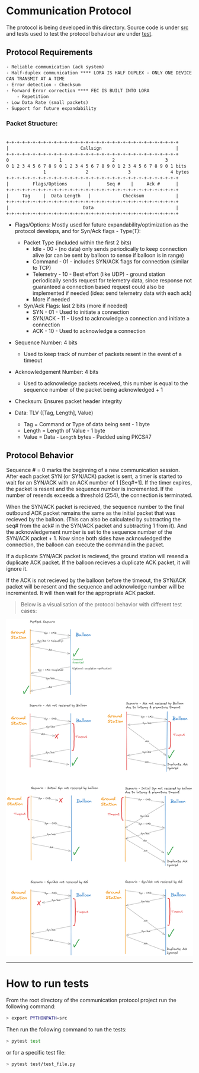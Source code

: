 # Communication Protocol

The protocol is being developed in this directory. Source code is under [src](src) and tests used to test the protocol behaviour are under [test](test).

## Protocol Requirements

    - Reliable communication (ack system)
    - Half-duplex communication **** LORA IS HALF DUPLEX - ONLY ONE DEVICE CAN TRANSMIT AT A TIME
    - Error detection - Checksum
    - Forward Error correction **** FEC IS BUILT INTO LORA
        - Repetition
    - Low Data Rate (small packets)
    - Support for future expandability

### Packet Structure:

```plaintext

+-+-+-+-+-+-+-+-+-+-+-+-+-+-+-+-+-+-+-+-+-+-+-+-+-+-+-+-+-+-+-+-+
|                           Callsign                            |
+-+-+-+-+-+-+-+-+-+-+-+-+-+-+-+-+-+-+-+-+-+-+-+-+-+-+-+-+-+-+-+-+
0                   1                   2                   3
0 1 2 3 4 5 6 7 8 9 0 1 2 3 4 5 6 7 8 9 0 1 2 3 4 5 6 7 8 9 0 1 bits
              1               2               3               4 bytes
+-+-+-+-+-+-+-+-+-+-+-+-+-+-+-+-+-+-+-+-+-+-+-+-+-+-+-+-+-+-+-+-+
|         Flags/Options        |      Seq #    |     Ack #      |
+-+-+-+-+-+-+-+-+-+-+-+-+-+-+-+-+-+-+-+-+-+-+-+-+-+-+-+-+-+-+-+-+
|     Tag     |  Data Length   |            Checksum            |
+-+-+-+-+-+-+-+-+-+-+-+-+-+-+-+-+-+-+-+-+-+-+-+-+-+-+-+-+-+-+-+-+
|                            Data                               |
+-+-+-+-+-+-+-+-+-+-+-+-+-+-+-+-+-+-+-+-+-+-+-+-+-+-+-+-+-+-+-+-+
```

- Flags/Options: Mostly used for future expandability/optimization as the protocol develops, and for Syn/Ack flags - Type(T):

  - Packet Type (included within the first 2 bits)
    - Idle - 00 - (no data) only sends periodically to keep connection alive (or can be sent by balloon to sense if balloon is in range)
    - Command - 01 - includes SYN/ACK flags for connection (similar to TCP)
    - Telemetry - 10 - Best effort (like UDP) - ground station periodically sends request for telemetry data, since response not guaranteed a connection based request could also be implemented if needed (idea: send telemetry data with each ack)
    - More if needed
  - Syn/Ack Flags: last 2 bits (more if needed)
    - SYN - 01 - Used to initiate a connection
    - SYN/ACK - 11 - Used to acknowledge a connection and initiate a connection
    - ACK - 10 - Used to acknowledge a connection

- Sequence Number: 4 bits

  - Used to keep track of number of packets resent in the event of a timeout

- Acknowledgement Number: 4 bits

  - Used to acknowledge packets received, this number is equal to the sequence number of the packet being acknowledged + 1

- Checksum: Ensures packet header integrity

- Data: TLV ([Tag, Length], Value)
  - Tag = Command or Type of data being sent - 1 byte
  - Length = Length of Value - 1 byte
  - Value = Data - `Length` bytes - Padded using PKCS#7

## Protocol Behavior

Sequence # = 0 marks the beginning of a new communication session. After each packet SYN (or SYN/ACK) packet is sent, a timer is started to wait for an SYN/ACK with an ACK number of 1 [Seq#+1]. If the timer expires, the packet is resent and the sequence number is incremented. If the number of resends exceeds a threshold (254), the connection is terminated.

When the SYN/ACK packet is recieved, the sequence number to the final outbound ACK packet remains the same as the initial packet that was recieved by the balloon. (This can also be calculated by subtracting the seq# from the ack# in the SYN/ACK packet and subtracting 1 from it). And the acknowledgement number is set to the sequence number of the SYN/ACK packet + 1. Now since both sides have acknowledged the connection, the balloon can execute the command in the packet.

If a duplicate SYN/ACK packet is recieved, the ground station will resend a duplicate ACK packet. If the balloon recieves a duplicate ACK packet, it will ignore it.

If the ACK is not recieved by the balloon before the timeout, the SYN/ACK packet will be resent and the sequence and acknowledge number will be incremented. It will then wait for the appropriate ACK packet.

> Below is a visualisation of the protocol behavior with different test cases:

![Protocol Test Cases](test/test_cases.excalidraw.png)

---

# How to run tests

From the root directory of the communication protocol project run the following command:

```bash
> export PYTHONPATH=src
```

Then run the following command to run the tests:

```bash
> pytest test
```

or for a specific test file:

```bash
> pytest test/test_file.py
```

